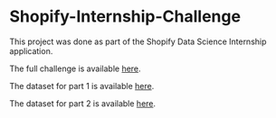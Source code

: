 # Shopify-Internship-Challenge

This project was done as part of the Shopify Data Science Internship application.

The full challenge is available [here](https://docs.google.com/document/d/1JxYz-VZHIctOQcw1PIUvCuYouxDWnew5yzBhluVwbso/edit#heading=h.5j27tl9uwcuc).

The dataset for part 1 is available [here](https://docs.google.com/spreadsheets/d/16i38oonuX1y1g7C_UAmiK9GkY7cS-64DfiDMNiR41LM/edit#gid=0).

The dataset for part 2 is available [here](https://www.w3schools.com/SQL/TRYSQL.ASP?FILENAME=TRYSQL_SELECT_ALL).
